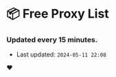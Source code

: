 # :package: Free Proxy List
### Updated every 15 minutes.

- Last updated: `2024-05-11 22:08`

:heart:
